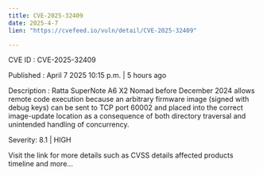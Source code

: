 ```yaml
---
title: CVE-2025-32409
date: 2025-4-7
lien: "https://cvefeed.io/vuln/detail/CVE-2025-32409"

---
```


CVE ID : CVE-2025-32409

Published :  April 7
2025
10:15 p.m. | 5 hours ago

Description : Ratta SuperNote A6 X2 Nomad before December 2024 allows remote code execution because an arbitrary firmware image (signed with debug keys) can be sent to TCP port 60002
and placed into the correct image-update location as a consequence of both directory traversal and unintended handling of concurrency.

Severity: 8.1 | HIGH

Visit the link for more details
such as CVSS details
affected products
timeline
and more...
